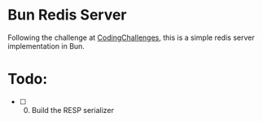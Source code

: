 # Bun Redis Server

Following the challenge at [CodingChallenges](https://codingchallenges.fyi/challenges/challenge-redis), this is a simple redis server implementation in Bun.

# Todo:

- [ ] 0. Build the RESP serializer